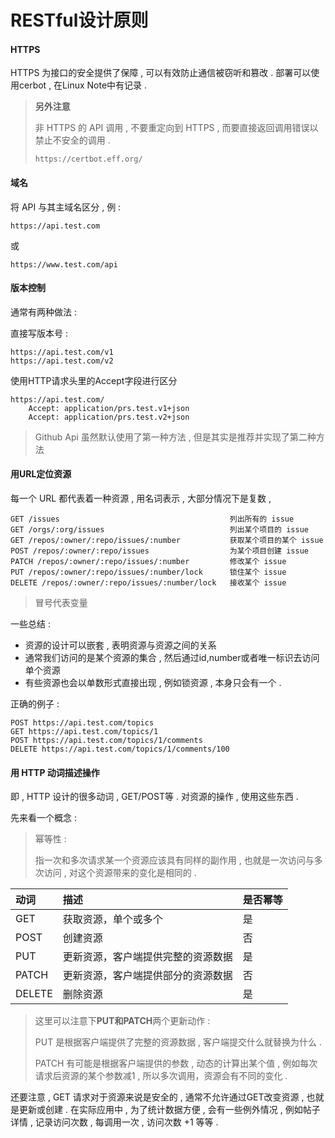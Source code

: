# RESTful设计原则

#### HTTPS

HTTPS 为接口的安全提供了保障 , 可以有效防止通信被窃听和篡改 . 部署可以使用cerbot , 在Linux Note中有记录 .

> **另外注意**
>
> 非 HTTPS 的 API 调用 , 不要重定向到 HTTPS , 而要直接返回调用错误以禁止不安全的调用 .
>
> ```
> https://certbot.eff.org/
> ```

#### 域名

将 API 与其主域名区分 , 例 :

```
https://api.test.com
```

或

```
https://www.test.com/api
```

#### 版本控制

通常有两种做法 :

直接写版本号 :

```
https://api.test.com/v1
https://api.test.com/v2
```

使用HTTP请求头里的Accept字段进行区分

```
https://api.test.com/
    Accept: application/prs.test.v1+json
    Accept: application/prs.test.v2+json
```

> Github Api 虽然默认使用了第一种方法 , 但是其实是推荐并实现了第二种方法

#### 用URL定位资源

每一个 URL 都代表着一种资源 , 用名词表示 , 大部分情况下是复数 ,

```
GET /issues                                      列出所有的 issue
GET /orgs/:org/issues                            列出某个项目的 issue
GET /repos/:owner/:repo/issues/:number           获取某个项目的某个 issue
POST /repos/:owner/:repo/issues                  为某个项目创建 issue
PATCH /repos/:owner/:repo/issues/:number         修改某个 issue
PUT /repos/:owner/:repo/issues/:number/lock      锁住某个 issue
DELETE /repos/:owner/:repo/issues/:number/lock   接收某个 issue
```

> 冒号代表变量

一些总结 :

* 资源的设计可以嵌套 , 表明资源与资源之间的关系
* 通常我们访问的是某个资源的集合 , 然后通过id,number或者唯一标识去访问单个资源
* 有些资源也会以单数形式直接出现 , 例如锁资源 , 本身只会有一个 . 

正确的例子 :

```
POST https://api.test.com/topics
GET https://api.test.com/topics/1
POST https://api.test.com/topics/1/comments
DELETE https://api.test.com/topics/1/comments/100
```

#### 用 HTTP 动词描述操作

即 , HTTP 设计的很多动词 , GET/POST等 . 对资源的操作 , 使用这些东西 . 

先来看一个概念 : 

> 幂等性 : 
>
> 指一次和多次请求某一个资源应该具有同样的副作用 , 也就是一次访问与多次访问 , 对这个资源带来的变化是相同的 .

| 动词 | 描述 | 是否幂等 |
| :--- | :--- | :--- |
| GET | 获取资源，单个或多个 | 是 |
| POST | 创建资源 | 否 |
| PUT | 更新资源，客户端提供完整的资源数据 | 是 |
| PATCH | 更新资源，客户端提供部分的资源数据 | 否 |
| DELETE | 删除资源 | 是 |

> 这里可以注意下**PUT和PATCH**两个更新动作 : 
>
> PUT 是根据客户端提供了完整的资源数据 , 客户端提交什么就替换为什么 . 
>
> PATCH 有可能是根据客户端提供的参数 , 动态的计算出某个值 , 例如每次请求后资源的某个参数减1 , 所以多次调用，资源会有不同的变化 .

还要注意 , GET 请求对于资源来说是安全的 , 通常不允许通过GET改变资源 , 也就是更新或创建 . 在实际应用中 , 为了统计数据方便 , 会有一些例外情况 , 例如帖子详情 , 记录访问次数 , 每调用一次 , 访问次数 +1 等等 . 




